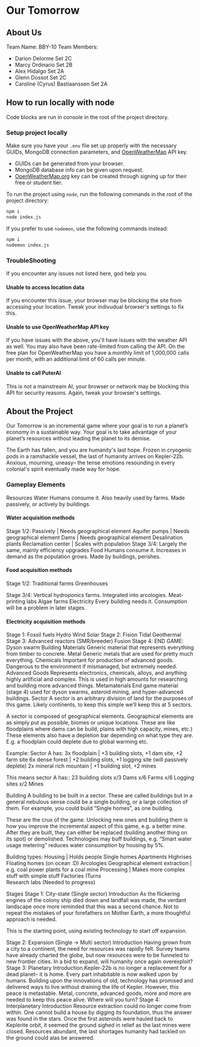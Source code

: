 # Our Tomorrow

## About Us

Team Name: BBY-10
Team Members:

- Darion Delorme Set 2C
- Marcy Ordinario Set 2B
- Alex Hidalgo Set 2A
- Glenn Dossot Set 2C
- Caroline (Cyrus) Bastiaanssen Set 2A

## How to run locally with node

Code blocks are run in console in the root of the project directory.

### Setup project locally

Make sure you have your `.env` file set up properly with the necessary GUIDs, MongoDB connection parameters, and [OpenWeatherMap](https://openweathermap.org/api) API key.

- GUIDs can be generated from your browser.
- MongoDB database info can be given upon request.
- [OpenWeatherMap.org](https://openweathermap.org/api) key can be created through signing up for their free or student tier.

To run the project using `node`, run the following commands in the root of the project directory:

```bash
npm i
node index.js
```

If you prefer to use `nodemon`, use the following commands instead:

```bash
npm i
nodemon index.js
```

### TroubleShooting

If you encounter any issues not listed here, god help you.

#### Unable to access location data

If you encounter this issue, your browser may be blocking the site from accessing your location.
Tweak your indivudual browser's settings to fix this.

#### Unable to use OpenWeatherMap API key

If you have issues with the above, you'll have issues with the weather API as well.
You may also have been rate-limited from calling the API.
On the free plan for OpenWeatherMap you have a monthly limit of 1,000,000 calls per month, with an additional limit of 60 calls per minute.

#### Unable to call PuterAI

This is not a mainstream AI, your browser or network may be blocking this API for security reasons.
Again, tweak your browser's settings.

## About the Project

Our Tomorrow is an incremental game where your goal is to run a planet’s economy in a sustainable way. Your goal is to take advantage of your planet’s resources without leading the planet to its demise.

The Earth has fallen, and you are humanity's last hope. Frozen in cryogenic pods in a ramshackle vessel, the last of humanity arrives on Kepler-22b. Anxious, mourning, uneasy– the tense emotions resounding in every colonial's spirit eventually made way for hope.

### Gameplay Elements

Resources
Water
Humans consume it. Also heavily used by farms.
Made passively, or actively by buildings.

#### Water acquisition methods

Stage 1/2:
Passively | Needs geographical element
Aquifer pumps | Needs geographical element
Dams | Needs geographical element
Desalination plants
Reclamation center | Scales with population
Stage 3/4:
Largely the same, mainly efficiency upgrades
Food
Humans consume it. Increases in demand as the population grows.
Made by buildings, perishes.

#### Food acquisition methods

Stage 1/2:
Traditional farms
Greenhouses

Stage 3/4:
Vertical hydroponics farms.
Integrated into arcologies.
Meat-printing labs
Algae farms
Electricity
Every building needs it. Consumption will be a problem in later stages.

#### Electricity acquisition methods

Stage 1:
Fossil fuels
Hydro
Wind
Solar
Stage 2:
Fision
Tidal
Geothermal
Stage 3:
Advanced reactors (SMR/breeder)
Fusion
Stage 4:
END GAME: Dyson swarm
Building Materials
Generic material that represents everything from timber to concrete.
Metal
Generic metals that are used for pretty much everything.
Chemicals
Important for production of advanced goods. Dangerous to the environment if mismanaged, but extremely needed.
Advanced Goods
Represents electronics, chemicals, alloys, and anything highly artificial and complex. This is used in high amounts for researching and building more advanced things.
Metamaterials
End game material (stage 4) used for dyson swarms, asteroid mining, and hyper-advanced buildings.
Sector
A sector is an arbitrary division of land for the purposes of this game. Likely continents, to keep this simple we’ll keep this at 5 sectors.

A sector is composed of geographical elements. Geographical elements are as simply put as possible, biomes or unique locations. These are like floodplains where dams can be build, plains with high capacity, mines, etc.) These elements also have a depletion bar depending on what type they are. E.g. a floodplain could deplete due to global warming etc.

Example:
Sector A has:
3x floodplain | +3 building slots, +1 dam site, +2 farm site
6x dense forest | +2 building slots, +1 logging site (will passively deplete)
2x mineral rich mountain | +1 building slot, +2 mines

This means sector A has::
23 building slots
x/3 Dams
x/6 Farms
x/6 Logging sites
x/2 Mines

Building
A building to be built in a sector. These are called buildings but in a general nebulous sense could be a single building, or a large collection of them. For example, you could build “Single homes”, as one building.

These are the crux of the game. Unlocking new ones and building them is how you improve the incremental aspect of this game, e.g. a better mine. After they are built, they can either be replaced (building another thing on its spot) or demolished. Technologies may buff buildings, e.g. “Smart water usage metering” reduces water consumption by housing by 5%.

Building types:
Housing | Holds people
Single homes
Apartments
Highrises
Floating homes (on ocean :D)
Arcologies
Geographical element extraction | e.g. coal power plants for a coal mine
Processing | Makes more complex stuff with simple stuff
Factories (Turns  
Research labs (Needed to progress)

Stages
Stage 1: City-state (Single sector)
Introduction
As the flickering engines of the colony ship died down and landfall was made, the verdant landscape once more reminded that this was a second chance. Not to repeat the mistakes of your forefathers on Mother Earth, a more thoughtful approach is needed.

This is the starting point, using existing technology to start off expansion.

Stage 2: Expansion (Single -> Multi sector)
Introduction
Having grown from a city to a continent, the need for resources was rapidly felt. Survey teams have already charted the globe, but now resources were to be funneled to new frontier cities. In a bid to expand, will humanity once again overexploit?
Stage 3: Planetary
Introduction
Kepler-22b is no longer a replacement for a dead planet– it is home. Every part inhabitable is now walked upon by humans. Building upon the innovations of old, technology has promised and delivered ways to live without draining the life of Kepler. However, this peace is metastable. Metal, concrete, advanced goods, more and more are needed to keep this peace alive. Where will you turn?
Stage 4: Interplanetary
Introduction
Resource extraction could no longer come from within. One cannot build a house by digging its foundation, thus the answer was found in the stars. Once the first asteroids were hauled back to Keplerite orbit, it seemed the ground sighed in relief as the last mines were closed. Resources abundant, the last shortages humanity had tackled on the ground could alas be answered.
